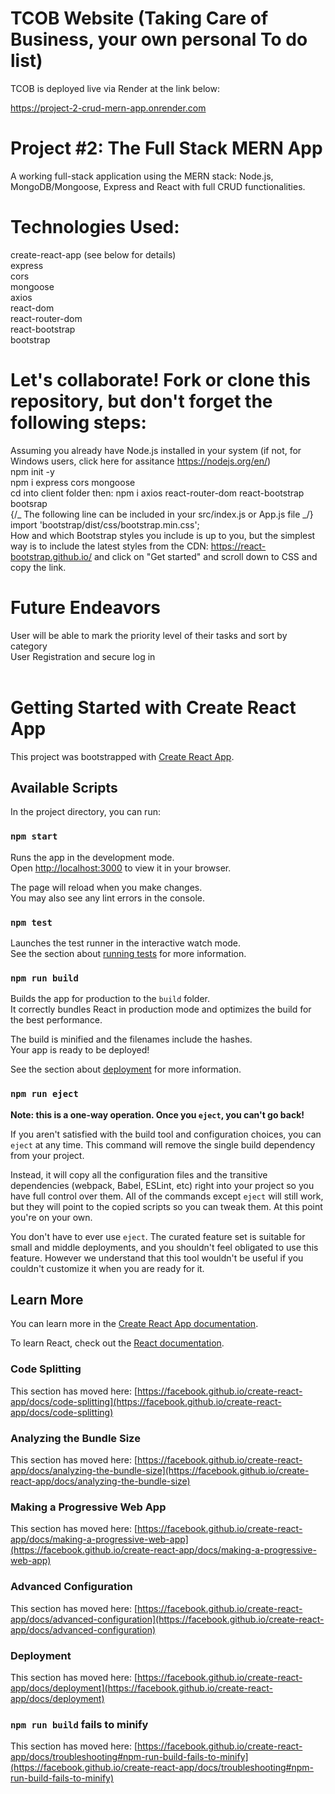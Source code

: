 # TCOB Website (Taking Care of Business, your own personal To do list)

TCOB is deployed live via Render at the link below:

https://project-2-crud-mern-app.onrender.com

# Project #2: The Full Stack MERN App

A working full-stack application using the MERN stack: Node.js, MongoDB/Mongoose, Express and React with full CRUD functionalities.

# Technologies Used: </br>

create-react-app (see below for details)</br>
express</br>
cors</br>
mongoose</br>
axios</br>
react-dom</br>
react-router-dom</br>
react-bootstrap</br>
bootstrap</br>

# Let's collaborate! Fork or clone this repository, but don't forget the following steps:

Assuming you already have Node.js installed in your system (if not, for Windows users, click here for assitance https://nodejs.org/en/)</br>
npm init -y<br/>
npm i express cors mongoose </br>
cd into client folder then: npm i axios react-router-dom react-bootstrap bootsrap</br>
{/_ The following line can be included in your src/index.js or App.js file _/}</br>
import 'bootstrap/dist/css/bootstrap.min.css';</br>
How and which Bootstrap styles you include is up to you, but the simplest way is to include the latest styles from the CDN: https://react-bootstrap.github.io/ and click on "Get started" and scroll down to CSS and copy the link.

# Future Endeavors

User will be able to mark the priority level of their tasks and sort by category</br>
User Registration and secure log in</br>
</br>

# Getting Started with Create React App

This project was bootstrapped with [Create React App](https://github.com/facebook/create-react-app).

## Available Scripts

In the project directory, you can run:

### `npm start`

Runs the app in the development mode.\
Open [http://localhost:3000](http://localhost:3000) to view it in your browser.

The page will reload when you make changes.\
You may also see any lint errors in the console.

### `npm test`

Launches the test runner in the interactive watch mode.\
See the section about [running tests](https://facebook.github.io/create-react-app/docs/running-tests) for more information.

### `npm run build`

Builds the app for production to the `build` folder.\
It correctly bundles React in production mode and optimizes the build for the best performance.

The build is minified and the filenames include the hashes.\
Your app is ready to be deployed!

See the section about [deployment](https://facebook.github.io/create-react-app/docs/deployment) for more information.

### `npm run eject`

**Note: this is a one-way operation. Once you `eject`, you can't go back!**

If you aren't satisfied with the build tool and configuration choices, you can `eject` at any time. This command will remove the single build dependency from your project.

Instead, it will copy all the configuration files and the transitive dependencies (webpack, Babel, ESLint, etc) right into your project so you have full control over them. All of the commands except `eject` will still work, but they will point to the copied scripts so you can tweak them. At this point you're on your own.

You don't have to ever use `eject`. The curated feature set is suitable for small and middle deployments, and you shouldn't feel obligated to use this feature. However we understand that this tool wouldn't be useful if you couldn't customize it when you are ready for it.

## Learn More

You can learn more in the [Create React App documentation](https://facebook.github.io/create-react-app/docs/getting-started).

To learn React, check out the [React documentation](https://reactjs.org/).

### Code Splitting

This section has moved here: [https://facebook.github.io/create-react-app/docs/code-splitting](https://facebook.github.io/create-react-app/docs/code-splitting)

### Analyzing the Bundle Size

This section has moved here: [https://facebook.github.io/create-react-app/docs/analyzing-the-bundle-size](https://facebook.github.io/create-react-app/docs/analyzing-the-bundle-size)

### Making a Progressive Web App

This section has moved here: [https://facebook.github.io/create-react-app/docs/making-a-progressive-web-app](https://facebook.github.io/create-react-app/docs/making-a-progressive-web-app)

### Advanced Configuration

This section has moved here: [https://facebook.github.io/create-react-app/docs/advanced-configuration](https://facebook.github.io/create-react-app/docs/advanced-configuration)

### Deployment

This section has moved here: [https://facebook.github.io/create-react-app/docs/deployment](https://facebook.github.io/create-react-app/docs/deployment)

### `npm run build` fails to minify

This section has moved here: [https://facebook.github.io/create-react-app/docs/troubleshooting#npm-run-build-fails-to-minify](https://facebook.github.io/create-react-app/docs/troubleshooting#npm-run-build-fails-to-minify)
